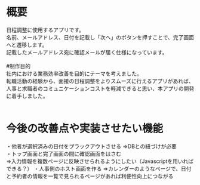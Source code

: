 # 概要
日程調整に使用するアプリです。  
名前、メールアドレス、日付を記載し「次へ」のボタンを押すことで、完了画面へと遷移します。  
記載したメールアドレス宛に確認メールが届く仕様になっています。   
<br>
#制作目的  
社内における業務効率改善を目的にテーマを考えました。  
転職活動の経験から、面接の日程調整をよりスムーズに行えるアプリがあれば、人事と求職者のコミュニケーションコストを軽減できると思い、本アプリの開発に着手しました。  
<br>
# 今後の改善点や実装させたい機能
・他者が選択済みの日付をプラックアウトさせる
⇒DBとの紐づけが必要  
・トップ画面と完了画面の間に確認画面をはさむ  
⇒入力情報を複数ページに反映させられるようにしたい（Javascriptを用いればできる？）
・人事側のホスト画面を作る
⇒カレンダーのようなページで、日付と予約者の情報を一覧で見られるページがあれば利便性向上につながる
